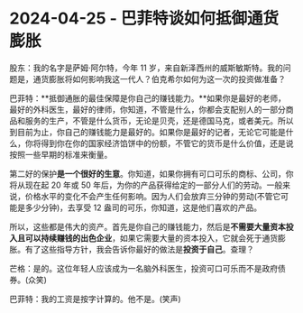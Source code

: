# 2024-04-25 - 巴菲特谈如何抵御通货膨胀

股东：我的名字是萨姆·阿尔特，今年 11 岁，来自新泽西州的威斯敏斯特。我的问题是，通货膨胀将如何影响我这一代人？伯克希尔如何为这一次的投资做准备？

巴菲特：**抵御通胀的最佳保障是你自己的赚钱能力。**如果你是最好的老师，最好的外科医生，最好的律师，你知道，不管是什么，你都会支配别人的一部分商品和服务的生产，不管是什么货币，无论是贝壳，还是德国马克，或者美元。所以到目前为止，你自己的赚钱能力是最好的。如果你是最好的记者，无论它可能是什么，你将得到你在你的国家经济馅饼中的份额，不管它的货币是什么价值，还是说按照一些早期的标准来衡量。

第二好的保护**是一个很好的生意**。你知道，如果你拥有可口可乐的商标、公司，你将从现在起 20 年或 50 年后，为你的产品获得给定的一部分人们的劳动。一般来说，价格水平的变化不会产生任何影响。因为人们会放弃三分钟的劳动(不管它可能是多少分钟)，去享受 12 盎司的可乐，你知道，这是他们喜欢的产品。

所以，这些都是伟大的资产。首先是你自己的赚钱能力，然后是**不需要大量资本投入且可以持续赚钱的出色企业**，如果它需要大量的资本投入，它就会死于通货膨胀。有了这些指导方针，我会告诉你最好的做法是**投资于自己**。查理？

芒格：是的。这位年轻人应该成为一名脑外科医生，投资可口可乐而不是政府债券。(众笑)

巴菲特：我的工资是按字计算的。他不是。(笑声) 